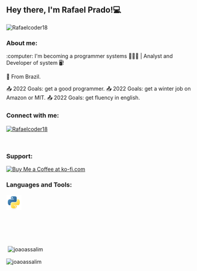 ## Hey there, I'm Rafael Prado!💻

<p align="left"> <img src="https://komarev.com/ghpvc/?username=Rafaelcoder18&label=Profile%20views&color=00ff2a&style=flat" alt="Rafaelcoder18" /> </p>
 <div>
<h3 align="left">About me:</h3>
 :computer: I'm becoming a programmer systems 👨🏻‍💻 | Analyst and Developer of system 🖥!

:house_with_garden: From Brazil.

:outbox_tray: 2022 Goals: get a good programmer.
:outbox_tray: 2022 Goals: get a winter job on Amazon or MIT.
:outbox_tray: 2022 Goals: get fluency in english.




<h3 align="left">Connect with me:</h3>
<p align="left">
<a href="https://instagram.com/joaoassalim_" target="blank"><img align="center" src="https://raw.githubusercontent.com/rahuldkjain/github-profile-readme-generator/master/src/images/icons/Social/instagram.svg" alt="Rafaelcoder18" height="30" width="40" /></a>
</p>
<br>

 
<h3 align="left">Support:</h3>
<a href='https://ko-fi.com/B0B87YVIH' target='_blank'><img height='36' style='border:0px;height:36px;' src='https://cdn.ko-fi.com/cdn/kofi2.png?v=3' border='0' alt='Buy Me a Coffee at ko-fi.com' /></a> 
 
 <h3 align="left">Languages and Tools:</h3>
<p align="left"> <a href="https://www.python.org" target="_blank" rel="noreferrer"> <img src="https://raw.githubusercontent.com/devicons/devicon/master/icons/python/python-original.svg" alt="python" width="40" height="40"/> </a> </p<img align="left" src="https://github-readme-stats.vercel.app/api/top-langs?username=joaoassalim&show_icons=true&theme=dark&hide_border=true&locale=en&layout=compact" alt="joaoassalim" /></p><br><br>

<br><p>&nbsp;<img align="center" src="https://github-readme-stats.vercel.app/api?username=joaoassalim&show_icons=true&&theme=dark&locale=en" alt="joaoassalim" /></p>

<p><img align="center" src="https://github-readme-streak-stats.herokuapp.com/?user=joaoassalim&theme=dark" alt="joaoassalim" /></p>
